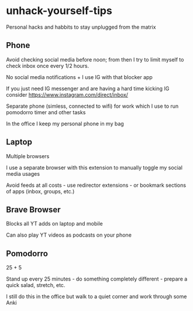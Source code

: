 # unhack-yourself-tips
Personal hacks and habbits to stay unplugged from the matrix

## Phone

Avoid checking social media before noon; from then I try to limit myself to check inbox once every 1/2 hours.

No social media notifications + I use IG with that blocker app

If you just need IG messenger and are having a hard time kicking IG consider https://www.instagram.com/direct/inbox/

Separate phone (simless, connected to wifi) for work which I use to run pomodorro timer and other tasks

In the office I keep my personal phone in my bag 

## Laptop

Multiple browsers

I use a separate browser with this extension to manually toggle my social media usages

Avoid feeds at all costs - use redirector extensions - or bookmark sections of apps (inbox, groups, etc.)

## Brave Browser

Blocks all YT adds on laptop and mobile

Can also play YT videos as podcasts on your phone

## Pomodorro 

25 + 5

Stand up every 25 minutes - do something completely different - prepare a quick salad, stretch, etc.

I still do this in the office but walk to a quiet corner and work through some Anki

 
